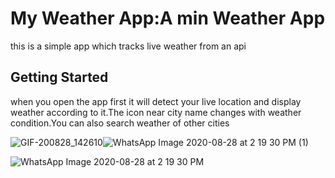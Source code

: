# My Weather App:A min Weather App

this is a simple app which tracks live weather from an api

## Getting Started

when you open the app first it will detect your live location and display weather according to it.The icon near city name changes with weather condition.You can also search weather of other cities

![GIF-200828_142610](https://user-images.githubusercontent.com/68217907/91604147-c26ef900-e98b-11ea-95cc-13d950230ff3.gif)![WhatsApp Image 2020-08-28 at 2 19 30 PM (1)](https://user-images.githubusercontent.com/68217907/91542539-a5aad500-e93b-11ea-8b13-66a895653c05.jpeg)


![WhatsApp Image 2020-08-28 at 2 19 30 PM](https://user-images.githubusercontent.com/68217907/91542847-edc9f780-e93b-11ea-92af-f6a991d6c6dc.jpeg)

